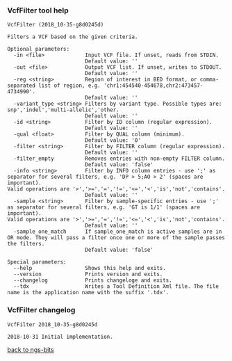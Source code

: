 ### VcfFilter tool help
	VcfFilter (2018_10-35-g8d0245d)
	
	Filters a VCF based on the given criteria.
	
	Optional parameters:
	  -in <file>             Input VCF file. If unset, reads from STDIN.
	                         Default value: ''
	  -out <file>            Output VCF list. If unset, writes to STDOUT.
	                         Default value: ''
	  -reg <string>          Region of interest in BED format, or comma-separated list of region, e.g. 'chr1:454540-454678,chr2:473457-4734990'.
	                         Default value: ''
	  -variant_type <string> Filters by variant type. Possible types are: snp','indel','multi-allelic','other.
	                         Default value: ''
	  -id <string>           Filter by ID column (regular expression).
	                         Default value: ''
	  -qual <float>          Filter by QUAL column (minimum).
	                         Default value: '0'
	  -filter <string>       Filter by FILTER column (regular expression).
	                         Default value: ''
	  -filter_empty          Removes entries with non-empty FILTER column.
	                         Default value: 'false'
	  -info <string>         Filter by INFO column entries - use ';' as separator for several filters, e.g. 'DP > 5;AO > 2' (spaces are important).
	Valid operations are '>','>=','=','!=','<=','<','is','not','contains'.
	                         Default value: ''
	  -sample <string>       Filter by sample-specific entries - use ';' as separator for several filters, e.g. 'GT is 1/1' (spaces are important).
	Valid operations are '>','>=','=','!=','<=','<','is','not','contains'.
	                         Default value: ''
	  -sample_one_match      If sample_one_match is active samples are in OR mode. They will pass a filter once one or more of the sample passes the filters.
	                         Default value: 'false'
	
	Special parameters:
	  --help                 Shows this help and exits.
	  --version              Prints version and exits.
	  --changelog            Prints changeloge and exits.
	  --tdx                  Writes a Tool Definition Xml file. The file name is the application name with the suffix '.tdx'.
	
### VcfFilter changelog
	VcfFilter 2018_10-35-g8d0245d
	
	2018-10-31 Initial implementation.
[back to ngs-bits](https://github.com/imgag/ngs-bits)